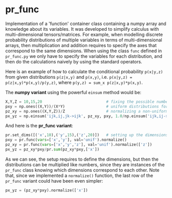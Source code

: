 # pr_func
Implementation of a 'function' container class containing a numpy array and knowledge about its variables.
It was developed to simplify calculus with multi-dimensional tensors/matrices. For example, when modelling discrete probability distributions of multiple variables in terms of multi-dimensional arrays, then multiplication and addition requires to specify the axes that correspond to the same dimensions. When using the class `func` defined in `pr_func.py` we only have to specify the variables for each distribution, and then do the calculations naively by using the standard operators.

Here is an example of how to calculate the conditional probability `p(x|y,z)` from given distributions `p(z|x,y)` and `p(x,y)`, i.e. `p(x|y,z) = p(z|x,y)*p(x,y)/p(y,z)`, where `p(y,z) = sum_x p(z|x,y)*p(x,y)`. 

The __numpy variant__ using the powerful `einsum` method would be:
```python
X,Y,Z = 10,15,20                            # fixing the possible number of values for each of the random variables
pxy = np.ones((X,Y))/(X*Y)                  # uniform distributions for simplicty                  
pz_xy = np.ones((X,Y,Z))/Z                  # normalizing a non-uniform distribution would require another sum/einsum
px_yz = np.einsum('ijk,ij,jk->ijk', pz_xy, pxy, 1.0/np.einsum('ijk,ij->jk',pz_xy, pxy)  
```

And here is the __pr_func variant__:
```python
pr.set_dims([('x',10),('y',15),('z',20)])   # setting up the dimensions
pxy = pr.func(vars=['x','y'], val='unif').normalize()
pz_xy = pr.func(vars=['x','y','z'], val='unif').normalize(['z'])
px_yz = pz_xy*pxy/pr.sum(pz_xy*pxy,['x'])
```
As we can see, the setup requires to define the dimensions, but then the distributions can be multiplied like numbers, since they are instances of the `pr_func` class knowing which dimensions correspond to each other. Note that, since we implemented a `normalize()` function, the last row of the `pr_func` variant could have been even simpler:
```python
px_yz = (pz_xy*pxy).normalize(['x'])
```
